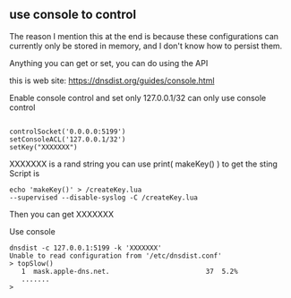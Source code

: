 ## use console to control

The reason I mention this at the end is because these configurations can currently only be stored in memory, and I don't know how to persist them.

Anything you can get or set, you can do using the API

this is web site: https://dnsdist.org/guides/console.html

Enable console control and set only 127.0.0.1/32 can only use console control
```

controlSocket('0.0.0.0:5199')
setConsoleACL('127.0.0.1/32')
setKey("XXXXXXX")

```
XXXXXXX is a rand string  you can use print( makeKey() ) to get the sting
Script is
```
echo 'makeKey()' > /createKey.lua
--supervised --disable-syslog -C /createKey.lua
```
Then you can get XXXXXXX

Use console
```
dnsdist -c 127.0.0.1:5199 -k 'XXXXXXX'
Unable to read configuration from '/etc/dnsdist.conf'
> topSlow()
   1  mask.apple-dns.net.                        37  5.2%
   .......
>
```

